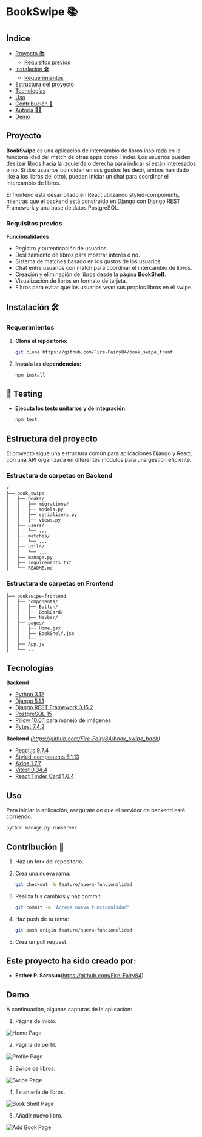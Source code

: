 # BookSwipe :books:

## Índice

- [Proyecto 📚](#proyecto-)
  - [Requisitos previos](#requisitos-previos-)
- [Instalación 🛠️](#instalación-)
  - [Requerimientos](#requerimientos-)
- [Estructura del proyecto](#estructura-del-proyecto-)
- [Tecnologías](#tecnologías-)
- [Uso](#uso-)
- [Contribución 🤝](#contribución-)
- [Autoría 👩‍💻](#desarrolladorx-)
- [Demo](#demo-)

## Proyecto

**BookSwipe** es una aplicación de intercambio de libros inspirada en la funcionalidad del match de otras apps como Tinder. Los usuarios pueden deslizar libros hacia la izquierda o derecha para indicar si están interesados o no. Si dos usuarios coinciden en sus gustos (es decir, ambos han dado like a los libros del otro), pueden iniciar un chat para coordinar el intercambio de libros.

El frontend está desarrollado en React utilizando styled-components, mientras que el backend está construido en Django con Django REST Framework y una base de datos PostgreSQL.

### Requisitos previos

**Funcionalidades**

- Registro y autenticación de usuarios.
- Deslizamiento de libros para mostrar interés o no.
- Sistema de matches basado en los gustos de los usuarios.
- Chat entre usuarios con match para coordinar el intercambio de libros.
- Creación y eliminación de libros desde la página **BookShelf**.
- Visualización de libros en formato de tarjeta.
- Filtros para evitar que los usuarios vean sus propios libros en el swipe.

## Instalación 🛠️

### Requerimientos

1. **Clona el repositorio:**
   ```bash
   git clone https://github.com/Fire-Fairy84/book_swipe_front
   ```
2. **Instala las dependencias:**
   ```bash
   npm install
   ```


## 🧪 Testing


- **Ejecuta los tests unitarios y de integración:**
   ```bash
   npm test
   ```




## Estructura del proyecto

El proyecto sigue una estructura común para aplicaciones Django y React, con una API organizada en diferentes módulos para una gestión eficiente.

### Estructura de carpetas en Backend

```plaintext
/
├── book_swipe
│   ├── books/
│   │   ├── migrations/
│   │   ├── models.py
│   │   ├── serializers.py
│   │   ├── views.py
│   ├── users/
│   │   └── ...
│   ├── matches/
│   │   └── ...
│   ├── utils/
│   │   └── ...
│   ├── manage.py
│   ├── requirements.txt
│   └── README.md
```

### Estructura de carpetas en Frontend

```plaintext
├── bookswipe-frontend
│   ├── components/
│   │   ├── Button/
│   │   ├── BookCard/
│   │   ├── Navbar/
│   ├── pages/
│   │   ├── Home.jsx
│   │   ├── BookShelf.jsx
│   │   └── ...
│   ├── App.js
│   └── ...
```

## Tecnologías

**Backend**

- [Python 3.12](https://www.python.org/)
- [Django 5.1.1](https://www.djangoproject.com/)
- [Django REST Framework 3.15.2](https://www.django-rest-framework.org/)
- [PostgreSQL 15](https://www.postgresql.org/)
- [Pillow 10.0.1](https://python-pillow.org/) para manejo de imágenes
- [Pytest 7.4.2](https://docs.pytest.org/en/stable/)

**Backend** _(https://github.com/Fire-Fairy84/book_swipe_back)_

- [React.js 9.7.4](https://reactjs.org/)
- [Styled-components 6.1.13](https://styled-components.com/)
- [Axios 1.7.7](https://axios-http.com/es/docs/intro)
- [Vitest 0.34.4](https://vitest.dev/)
- [React Tinder Card 1.6.4](https://www.npmjs.com/package/react-tinder-card)

## Uso

Para iniciar la aplicación, asegúrate de que el servidor de backend esté corriendo:

```bash
python manage.py runserver
```

## Contribución 🤝

1. Haz un fork del repositorio.
2. Crea una nueva rama:

   ```bash
   git checkout -b feature/nueva-funcionalidad
   ```

3. Realiza tus cambios y haz commit:
   ```bash
   git commit -m 'Agrega nueva funcionalidad'
   ```
4. Haz push de tu rama:
   ```bash
   git push origin feature/nueva-funcionalidad
   ```
5. Crea un pull request.

## Este proyecto ha sido creado por:

- **Esther P. Sarasua**(https://github.com/Fire-Fairy84)

## Demo

A continuación, algunas capturas de la aplicación:

1. Página de inicio.

![Home Page](./images/home.png)

2. Página de perfil.

![Profile Page](./images/profile.png)

3. Swipe de libros.

![Swipe Page](./images/swipe_page.png)

4. Estantería de libros.

![Book Shelf Page](./images/book_shelf.png)

5. Añadir nuevo libro.

![Add Book Page](./images/add_book.png)
